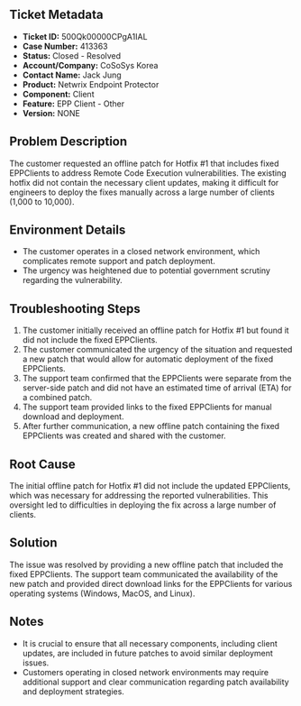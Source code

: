 ## Ticket Metadata
- **Ticket ID:** 500Qk00000CPgA1IAL
- **Case Number:** 413363
- **Status:** Closed - Resolved
- **Account/Company:** CoSoSys Korea
- **Contact Name:** Jack Jung
- **Product:** Netwrix Endpoint Protector
- **Component:** Client
- **Feature:** EPP Client - Other
- **Version:** NONE

## Problem Description
The customer requested an offline patch for Hotfix #1 that includes fixed EPPClients to address Remote Code Execution vulnerabilities. The existing hotfix did not contain the necessary client updates, making it difficult for engineers to deploy the fixes manually across a large number of clients (1,000 to 10,000).

## Environment Details
- The customer operates in a closed network environment, which complicates remote support and patch deployment.
- The urgency was heightened due to potential government scrutiny regarding the vulnerability.

## Troubleshooting Steps
1. The customer initially received an offline patch for Hotfix #1 but found it did not include the fixed EPPClients.
2. The customer communicated the urgency of the situation and requested a new patch that would allow for automatic deployment of the fixed EPPClients.
3. The support team confirmed that the EPPClients were separate from the server-side patch and did not have an estimated time of arrival (ETA) for a combined patch.
4. The support team provided links to the fixed EPPClients for manual download and deployment.
5. After further communication, a new offline patch containing the fixed EPPClients was created and shared with the customer.

## Root Cause
The initial offline patch for Hotfix #1 did not include the updated EPPClients, which was necessary for addressing the reported vulnerabilities. This oversight led to difficulties in deploying the fix across a large number of clients.

## Solution
The issue was resolved by providing a new offline patch that included the fixed EPPClients. The support team communicated the availability of the new patch and provided direct download links for the EPPClients for various operating systems (Windows, MacOS, and Linux).

## Notes
- It is crucial to ensure that all necessary components, including client updates, are included in future patches to avoid similar deployment issues.
- Customers operating in closed network environments may require additional support and clear communication regarding patch availability and deployment strategies.